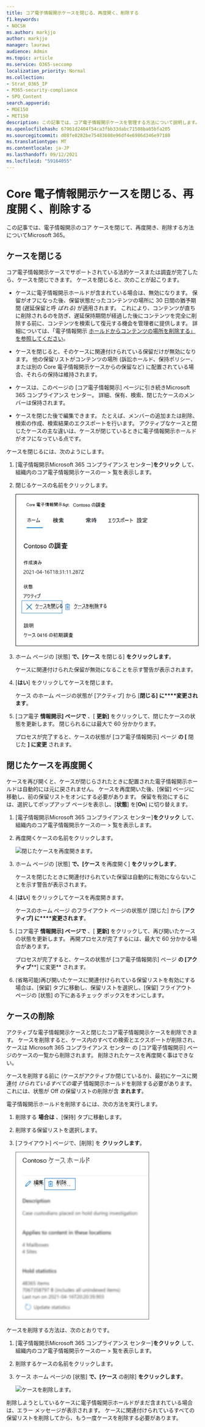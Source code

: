 ```yaml
---
title: コア電子情報開示ケースを閉じる、再度開く、削除する
f1.keywords:
- NOCSH
ms.author: markjjo
author: markjjo
manager: laurawi
audience: Admin
ms.topic: article
ms.service: O365-seccomp
localization_priority: Normal
ms.collection:
- Strat_O365_IP
- M365-security-compliance
- SPO_Content
search.appverid:
- MOE150
- MET150
description: この記事では、コア電子情報開示ケースを管理する方法について説明します。 これには、ケースの終了、閉じたケースの再オープン、ケースの削除が含まれます。
ms.openlocfilehash: 67961d2404f54ca3fbb33dabc71508ba65bfa205
ms.sourcegitcommit: d08fe0282be75483608e96df4e6986d346e97180
ms.translationtype: MT
ms.contentlocale: ja-JP
ms.lasthandoff: 09/12/2021
ms.locfileid: "59164055"
---
```

# <a name="close-reopen-and-delete-a-core-ediscovery-case"></a>Core 電子情報開示ケースを閉じる、再度開く、削除する

この記事では、電子情報開示のコア ケースを閉じて、再度開き、削除する方法についてMicrosoft 365。

## <a name="close-a-case"></a>ケースを閉じる

コア電子情報開示ケースでサポートされている法的ケースまたは調査が完了したら、ケースを閉じできます。 ケースを閉じると、次のことが起こります。
  
- ケースに電子情報開示ホールドが含まれている場合は、無効になります。 保留がオフになった後、保留状態だったコンテンツの場所に 30 日間の猶予期間 (遅延保留と呼 *ばれる)* が適用されます。 これにより、コンテンツが直ちに削除されるのを防ぎ、遅延保持期間が経過した後にコンテンツを完全に削除する前に、コンテンツを検索して復元する機会を管理者に提供します。 詳細については、「電子情報開示 [ホールドからコンテンツの場所を削除する」を参照してください](create-ediscovery-holds.md#removing-content-locations-from-an-ediscovery-hold)。

- ケースを閉じると、そのケースに関連付けられている保留だけが無効になります。 他の保留リストがコンテンツの場所 (訴訟ホールド、保持ポリシー、または別の Core 電子情報開示ケースからの保留など) に配置されている場合、それらの保持は維持されます。

- ケースは、このページの [コア電子情報開示] ページに引き続きMicrosoft 365 コンプライアンス センター。 詳細、保有、検索、閉じたケースのメンバーは保持されます。

- ケースを閉じた後で編集できます。 たとえば、メンバーの追加または削除、検索の作成、検索結果のエクスポートを行います。 アクティブなケースと閉じたケースの主な違いは、ケースが閉じているときに電子情報開示ホールドがオフになっている点です。

ケースを閉じるには、次のようにします。
  
1. [電子情報開示Microsoft 365 コンプライアンス センター]**をクリック** して、組織内のコア電子情報開示ケースの一  >  覧を表示します。

2. 閉じるケースの名前をクリックします。

   ![ケースのホーム ページでケースを閉じます。](../media/eDiscoveryCaseHomePage.png)

3. ホーム ページの [状態] **で、[ケース** を閉じる] **をクリックします**。

    ケースに関連付けられた保留が無効になることを示す警告が表示されます。

4. [**はい**] をクリックしてケースを閉じます。

    ケース のホーム ページの状態が [アクティブ] から [**閉じる] に****変更されます**。

5. [コア電子 **情報開示] ページで** 、[ **更新]** をクリックして、閉じたケースの状態を更新します。 閉じられるには最大で 60 分かかります。

    プロセスが完了すると、ケースの状態が [コア電子情報開示] ページ **の [** 閉じた **] に変更** されます。

## <a name="reopen-a-closed-case"></a>閉じたケースを再度開く

ケースを再び開くと、ケースが閉じらされたときに配置された電子情報開示ホールドは自動的には元に戻されません。 ケースを再度開いた後、[保留] ページに移動し、前の保留リストをオンにする必要があります。 保留を有効にするには、選択してポップアップ ページを表示し、[**状態**] を[**On**] に切り替えます。
  
1. [電子情報開示Microsoft 365 コンプライアンス センター]**をクリック** して、組織内のコア電子情報開示ケースの一  >  覧を表示します。

2. 再度開くケースの名前をクリックします。

   ![閉じたケースを再度開きます。](../media/eDiscoveryCaseHomePageReopen.png)

3. ホーム ページの [状態] **で、[ケース** を再度開く] **をクリックします**。

    ケースを閉じたときに関連付けられていた保留は自動的に有効にならないことを示す警告が表示されます。

4. [**はい**] をクリックしてケースを再度開きます。

    ケースのホーム ページ のフライアウト ページの状態が [閉じた] から [**アクティブ] に****変更されます**。

5. [コア電子 **情報開示] ページで** 、[ **更新]** をクリックして、再び開いたケースの状態を更新します。 再開プロセスが完了するには、最大で 60 分かかる場合があります。 

    プロセスが完了すると、ケースの状態が [コア電子情報開示] ページ **の [アクティブ****] に変更** されます。

6. (省略可能)再び開いたケースに関連付けられている保留リストを有効にする場合は、[保留] タブに移動し、保留リストを選択し、[保留] フライアウト ページの [状態] の下にあるチェック ボックスをオンにします。
  
## <a name="delete-a-case"></a>ケースの削除

アクティブな電子情報開示ケースと閉じたコア電子情報開示ケースを削除できます。 ケースを削除すると、ケース内のすべての検索とエクスポートが削除され、ケースは Microsoft 365 コンプライアンス センター の [コア電子情報開示] ページのケースの一覧から削除されます。 削除されたケースを再度開く事はできない。

ケースを削除する前に (ケースがアクティブか閉じているか)、最初にケースに関連付 *けられているすべての電子* 情報開示ホールドを削除する必要があります。 これには、状態が Off の保留リストの削除が含 **まれます**。 

電子情報開示ホールドを削除するには、次の方法を実行します。

1. 削除する **場合は** 、[保持] タブに移動します。

2. 削除する保留リストを選択します。

3. [フライアウト] ページで、[削除] を **クリックします**。

      ![電子情報開示ホールドを削除します。](../media/DeleteeDiscoveryHold.png)

ケースを削除する方法は、次のとおりです。

1. [電子情報開示Microsoft 365 コンプライアンス センター]**をクリック** して、組織内のコア電子情報開示ケースの一  >  覧を表示します。

2. 削除するケースの名前をクリックします。

3. ケース ホーム ページの [状態] **で、[ケース** の削除] **をクリックします**。

      ![ケースを削除します。](../media/eDiscoveryCaseHomePageDelete.png)

削除しようとしているケースに電子情報開示ホールドがまだ含まれている場合は、エラー メッセージが表示されます。 ケースに関連付けられているすべての保留リストを削除してから、もう一度ケースを削除する必要があります。
